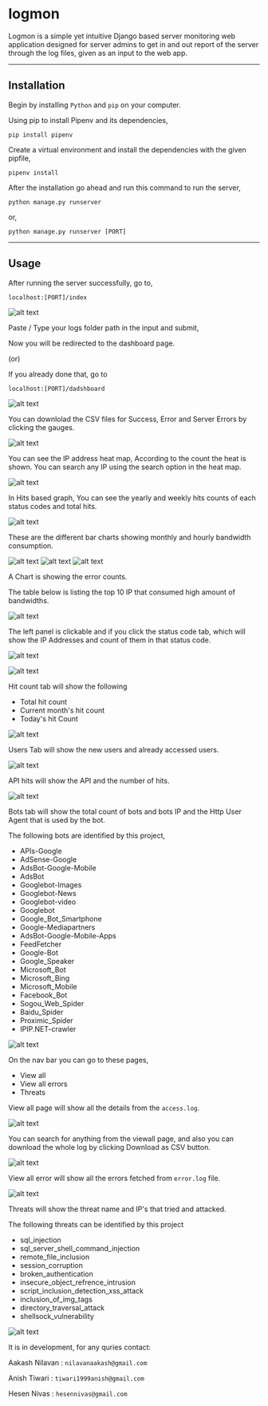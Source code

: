 # logmon
Logmon is a simple yet intuitive Django based server monitoring web application designed for server admins to get in and out report of the server through the log files, given as an input to the web app.
___
## Installation
Begin by installing `Python` and `pip` on your computer.

Using pip to install Pipenv and its dependencies,

    pip install pipenv

Create a virtual environment and install the dependencies with the given pipfile,

    pipenv install

After the installation go ahead and run this command to run the server,

    python manage.py runserver

or,

    python manage.py runserver [PORT]

___

## Usage
After running the server successfully, go to,

    localhost:[PORT]/index

![alt text][index]

Paste / Type your logs folder path in the input and submit,

Now you will be redirected to the dashboard page.

(or)

If you already done that, go to 

    localhost:[PORT]/dadshboard


![alt text][dashboard1]

You can downlolad the CSV files for Success, Error and Server Errors by clicking the gauges.

![alt text][dashboard16]

You can see the IP address heat map, According to the count the heat is shown.
You can search any IP using the search option in the heat map.

![alt text][dashboard15]

In Hits based graph, You can see the yearly and weekly hits counts of each status codes and total hits.

![alt text][dashboard17]

These are the different bar charts showing monthly and hourly bandwidth consumption.

![alt text][dashboard3]
![alt text][dashboard4]
![alt text][dashboard5]

A Chart is showing the error counts.

The table below is listing the top 10 IP that consumed high amount of bandwidths.

![alt text][dashboard7]

The left panel is clickable and if you click the status code tab, which will show the IP Addresses and count of them in that status code.

![alt text][dashboard9]

![alt text][dashboard10]

Hit count tab will show the following
* Total hit count
* Current month's hit count
* Today's hit Count

![alt text][dashboard11]

Users Tab will show the new users and already accessed users.

![alt text][dashboard12]

API hits will show the API and the number of hits.

![alt text][dashboard13]

Bots tab will show the total count of bots and bots IP and the Http User Agent that is used by the bot.

The following bots are identified by this project,


* APIs-Google
* AdSense-Google
* AdsBot-Google-Mobile
* AdsBot
* Googlebot-Images
* Googlebot-News
* Googlebot-video
* Googlebot
* Google_Bot_Smartphone
* Google-Mediapartners
* AdsBot-Google-Mobile-Apps
* FeedFetcher
* Google-Bot
* Google_Speaker
* Microsoft_Bot
* Microsoft_Bing
* Microsoft_Mobile
* Facebook_Bot
* Sogou_Web_Spider
* Baidu_Spider
* Proximic_Spider
* IPIP.NET-crawler


![alt text][dashboard14]

On the nav bar you can go to these pages,
* View all
* View all errors
* Threats

View all page will show all the details from the `access.log`.

![alt text][viewall]

You can search for anything from the viewall page, and also you can download the whole log by clicking Download as CSV button.

![alt text][viewallsearch]

View all error will show all the errors fetched from `error.log` file.

![alt text][viewallerrors]

Threats will show the threat name and IP's that tried and attacked.

The following threats can be identified by this project

* sql_injection
* sql_server_shell_command_injection
* remote_file_inclusion
* session_corruption
* broken_authentication
* insecure_object_refrence_intrusion
* script_inclusion_detection_xss_attack
* inclusion_of_img_tags
* directory_traversal_attack
* shellsock_vulnerability


![alt text][threats]


[index]: ./images/index.png "index page"
[threats]: ./images/threats.png
[viewall]: ./images/viewall.png
[viewallerrors]: ./images/viewallerrors.png
[viewallsearch]: ./images/viewallsearch.png
[dashboard1]: ./images/dashboard(1).png
[dashboard2]: ./images/dashboard(2).png
[dashboard3]: ./images/dashboard(3).png
[dashboard4]: ./images/dashboard(4).png
[dashboard5]: ./images/dashboard(5).png
[dashboard6]: ./images/dashboard(6).png
[dashboard7]: ./images/dashboard(7).png
[dashboard9]: ./images/dashboard(9).png
[dashboard10]: ./images/dashboard(10).png
[dashboard11]: ./images/dashboard(11).png
[dashboard12]: ./images/dashboard(12).png
[dashboard13]: ./images/dashboard(13).png
[dashboard14]: ./images/dashboard(14).png
[dashboard15]: ./images/dashboard(15).png
[dashboard16]: ./images/dashboard(16).png
[dashboard17]: ./images/dashboard(17).png

It is in development, for any quries contact:

Aakash Nilavan : `nilavanaakash@gmail.com`

Anish Tiwari : `tiwari1999anish@gmail.com`

Hesen Nivas : `hesennivas@gmail.com`
